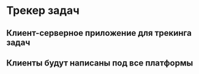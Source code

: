 # Трекер задач

## Клиент-серверное приложение для трекинга задач

## Клиенты будут написаны под все платформы
